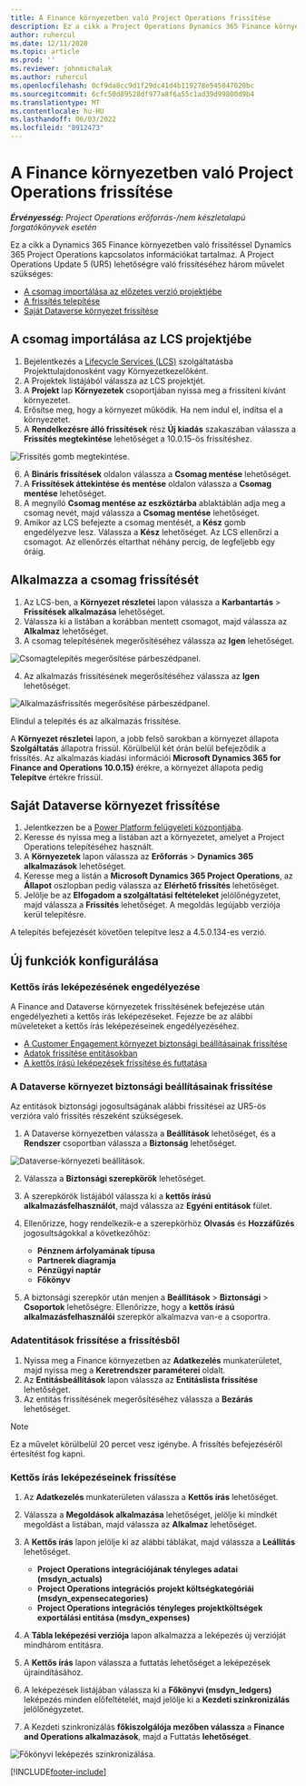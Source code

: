 ```yaml
---
title: A Finance környezetben való Project Operations frissítése
description: Ez a cikk a Project Operations Dynamics 365 Finance környezetben való frissítésével kapcsolatos információkat tartalmaz.
author: ruhercul
ms.date: 12/11/2020
ms.topic: article
ms.prod: ''
ms.reviewer: johnmichalak
ms.author: ruhercul
ms.openlocfilehash: 0cf9da8cc9d1f29dc41d4b119278e545047020bc
ms.sourcegitcommit: 6cfc50d89528df977a8f6a55c1ad39d99800d9b4
ms.translationtype: MT
ms.contentlocale: hu-HU
ms.lasthandoff: 06/03/2022
ms.locfileid: "8912473"
---
```

# <a name="update-project-operations-in-your-finance-environment"></a>A Finance környezetben való Project Operations frissítése

_**Érvényesség:** Project Operations erőforrás-/nem készletalapú forgatókönyvek esetén_


Ez a cikk a Dynamics 365 Finance környezetben való frissítéssel Dynamics 365 Project Operations kapcsolatos információkat tartalmaz. A Project Operations Update 5 (UR5) lehetőségre való frissítéséhez három művelet szükséges:

- [A csomag importálása az előzetes verzió projektjébe](#import)
- [A frissítés telepítése](#apply)
- [Saját Dataverse környezet frissítése](#update)

## <a name="import-the-package-into-your-lcs-project"></a><a name="import"></a>A csomag importálása az LCS projektjébe

1. Bejelentkezés a [Lifecycle Services (LCS)](https://lcs.dynamics.com/) szolgáltatásba Projekttulajdonosként vagy Környezetkezelőként.
2. A Projektek listájából válassza az LCS projektjét.
3. A **Projekt** lap **Környezetek** csoportjában nyissa meg a frissíteni kívánt környezetet.
4. Erősítse meg, hogy a környezet működik. Ha nem indul el, indítsa el a környezetet.
5. A **Rendelkezésre álló frissítések** rész **Új kiadás** szakaszában válassza a **Frissítés megtekintése** lehetőséget a 10.0.15-ös frissítéshez.

![Frissítés gomb megtekintése.](media/view-update.png)

6. A **Bináris frissítések** oldalon válassza a **Csomag mentése** lehetőséget.
7. A **Frissítések áttekintése és mentése** oldalon válassza a **Csomag mentése** lehetőséget.
8. A megnyíló **Csomag mentése az eszköztárba** ablaktáblán adja meg a csomag nevét, majd válassza a **Csomag mentése** lehetőséget.
9. Amikor az LCS befejezte a csomag mentését, a **Kész** gomb engedélyezve lesz. Válassza a **Kész** lehetőséget. Az LCS ellenőrzi a csomagot. Az ellenőrzés eltarthat néhány percig, de legfeljebb egy óráig.


## <a name="apply-the-package-update"></a><a name="apply"></a>Alkalmazza a csomag frissítését

1. Az LCS-ben, a **Környezet részletei** lapon válassza a **Karbantartás** > **Frissítések alkalmazása** lehetőséget.
2. Válassza ki a listában a korábban mentett csomagot, majd válassza az **Alkalmaz** lehetőséget.
3. A csomag telepítésének megerősítéséhez válassza az **Igen** lehetőséget.

![Csomagtelepítés megerősítése párbeszédpanel.](media/confirm-package-deployment.png)

4. Az alkalmazás frissítésének megerősítéséhez válassza az **Igen** lehetőséget.

![Alkalmazásfrissítés megerősítése párbeszédpanel.](media/confirm-application-update.png)

Elindul a telepítés és az alkalmazás frissítése. 

A **Környezet részletei** lapon, a jobb felső sarokban a környezet állapota **Szolgáltatás** állapotra frissül. Körülbelül két órán belül befejeződik a frissítés. Az alkalmazás kiadási információi **Microsoft Dynamics 365 for Finance and Operations 10.0.15)** érékre, a környezet állapota pedig **Telepítve** értékre frissül.


## <a name="update-your-dataverse-environment"></a><a name="update"></a>Saját Dataverse környezet frissítése

1. Jelentkezzen be a [Power Platform felügyeleti központjába](https://admin.powerplatform.com/).
2. Keresse és nyissa meg a listában azt a környezetet, amelyet a Project Operations telepítéséhez használt.
3. A **Környezetek** lapon válassza az **Erőforrás** > **Dynamics 365 alkalmazások** lehetőséget.
4. Keresse meg a listán a **Microsoft Dynamics 365 Project Operations**, az **Állapot** oszlopban pedig válassza az **Elérhető frissítés** lehetőséget.
5. Jelölje be az **Elfogadom a szolgáltatási feltételeket** jelölőnégyzetet, majd válassza a **Frissítés** lehetőséget. A megoldás legújabb verziója kerül telepítésre.

A telepítés befejezését követően telepítve lesz a 4.5.0.134-es verzió.

## <a name="configure-new-features"></a>Új funkciók konfigurálása

### <a name="enable-dual-write-mapping"></a>Kettős írás leképezésének engedélyezése

A Finance and Dataverse környezetek frissítésének befejezése után engedélyezheti a kettős írás leképezéseket. Fejezze be az alábbi műveleteket a kettős írás leképezéseinek engedélyezéséhez.

- [A Customer Engagement környezet biztonsági beállításainak frissítése](#security)
- [Adatok frissítése entitásokban](#refresh)
- [A kettős írású leképezések frissítése és futtatása](#run)

### <a name="update-security-settings-on-the-dataverse-environment"></a><a name="security"></a>A Dataverse környezet biztonsági beállításainak frissítése

Az entitások biztonsági jogosultságának alábbi frissítései az UR5-ös verzióra való frissítés részeként szükségesek.

1. A Dataverse környezetben válassza a **Beállítások** lehetőséget, és a **Rendszer** csoportban válassza a **Biztonság** lehetőséget.

![Dataverse-környezeti beállítások.](media/Picture21.png)

2. Válassza a **Biztonsági szerepkörök** lehetőséget.
3. A szerepkörök listájából válassza ki a **kettős írású alkalmazásfelhasználót**, majd válassza az **Egyéni entitások** fület. 
4. Ellenőrizze, hogy rendelkezik-e a szerepkörhöz **Olvasás** és **Hozzáfűzés** jogosultságokkal a következőhöz:

      - **Pénznem árfolyamának típusa**
      - **Partnerek diagramja** 
      - **Pénzügyi naptár** 
      - **Főkönyv**

5. A biztonsági szerepkör után menjen a **Beállítások** > **Biztonsági** > **Csoportok** lehetőségre. Ellenőrizze, hogy a **kettős írású alkalmazásfelhasználói** szerepkör alkalmazva van-e a csoportra. 

### <a name="refresh-data-entities-from-the-update"></a><a name="refresh"></a>Adatentitások frissítése a frissítésből

1. Nyissa meg a Finance környezetben az **Adatkezelés** munkaterületet, majd nyissa meg a **Keretrendszer paraméterei** oldalt.
2. Az **Entitásbeállítások** lapon válassza az **Entitáslista frissítése** lehetőséget.
3. Az entitás frissítésének megerősítéséhez válassza a **Bezárás** lehetőséget.

 > [!NOTE]
 > Ez a művelet körülbelül 20 percet vesz igénybe. A frissítés befejezéséről értesítést fog kapni.

### <a name="update-dual-write-mappings"></a><a name="run"></a>Kettős írás leképezéseinek frissítése

1. Az **Adatkezelés** munkaterületen válassza a **Kettős írás** lehetőséget.
2. Válassza a **Megoldások alkalmazása** lehetőséget, jelölje ki mindkét megoldást a listában, majd válassza az **Alkalmaz** lehetőséget.
3. A **Kettős írás** lapon jelölje ki az alábbi táblákat, majd válassza a **Leállítás** lehetőséget.

    - **Project Operations integrációjának tényleges adatai (msdyn_actuals)**
    - **Project Operations integrációs projekt költségkategóriái (msdyn_expensecategories)**
    - **Project Operations integrációs tényleges projektköltségek exportálási entitása (msdyn_expenses)**

4. A **Tábla leképezési verziója** lapon alkalmazza a leképezés új verzióját mindhárom entitásra.
5. A **Kettős írás** lapon válassza a futtatás lehetőséget a leképezések újraindításához.
6. A leképezések listájában válassza ki a **Főkönyvi (msdyn_ledgers)** leképezés minden előfeltételét, majd jelölje ki a **Kezdeti szinkronizálás** jelölőnégyzetet. 
7. A Kezdeti szinkronizálás **főkiszolgálója mezőben válassza** a **Finance and Operations alkalmazások**, majd a Futtatás **lehetőséget**.
 
 ![Főkönyvi leképezés szinkronizálása.](media/DW6.png)
 


[!INCLUDE[footer-include](../includes/footer-banner.md)]